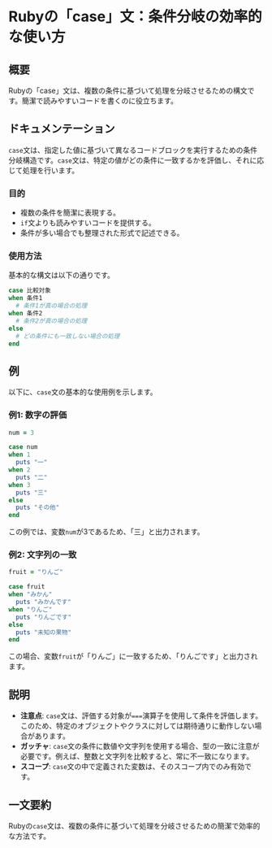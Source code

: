 <!--
Meta Description: # Rubyの「case」文：条件分岐の効率的な使い方 ## 概要 Rubyの「case」文は、複数の条件に基づいて処理を分岐させるための構文です。簡潔で読みやすいコードを書くのに役立ちます。 ## ドキュメンテーション `case`文は、指定した値に基づいて異なるコードブロックを実行するための条件...
Meta Keywords: case, when, puts, rubyの, ruby
-->

# Rubyの「case」文：条件分岐の効率的な使い方

## 概要
Rubyの「case」文は、複数の条件に基づいて処理を分岐させるための構文です。簡潔で読みやすいコードを書くのに役立ちます。

## ドキュメンテーション
`case`文は、指定した値に基づいて異なるコードブロックを実行するための条件分岐構造です。`case`文は、特定の値がどの条件に一致するかを評価し、それに応じて処理を行います。

### 目的
- 複数の条件を簡潔に表現する。
- `if`文よりも読みやすいコードを提供する。
- 条件が多い場合でも整理された形式で記述できる。

### 使用方法
基本的な構文は以下の通りです。

```ruby
case 比較対象
when 条件1
  # 条件1が真の場合の処理
when 条件2
  # 条件2が真の場合の処理
else
  # どの条件にも一致しない場合の処理
end
```

## 例
以下に、`case`文の基本的な使用例を示します。

### 例1: 数字の評価
```ruby
num = 3

case num
when 1
  puts "一"
when 2
  puts "二"
when 3
  puts "三"
else
  puts "その他"
end
```
この例では、変数`num`が3であるため、「三」と出力されます。

### 例2: 文字列の一致
```ruby
fruit = "りんご"

case fruit
when "みかん"
  puts "みかんです"
when "りんご"
  puts "りんごです"
else
  puts "未知の果物"
end
```
この場合、変数`fruit`が「りんご」に一致するため、「りんごです」と出力されます。

## 説明
- **注意点**: `case`文は、評価する対象が`===`演算子を使用して条件を評価します。このため、特定のオブジェクトやクラスに対しては期待通りに動作しない場合があります。
- **ガッチャ**: `case`文の条件に数値や文字列を使用する場合、型の一致に注意が必要です。例えば、整数と文字列を比較すると、常に不一致になります。
- **スコープ**: `case`文の中で定義された変数は、そのスコープ内でのみ有効です。

## 一文要約
Rubyの`case`文は、複数の条件に基づいて処理を分岐させるための簡潔で効率的な方法です。